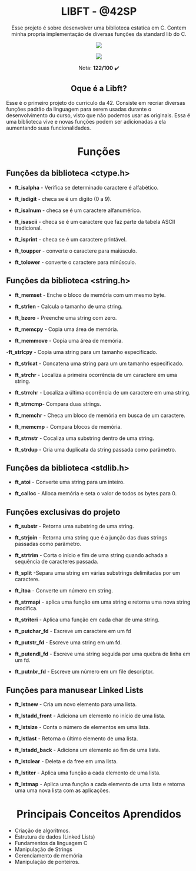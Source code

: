<h1 align="center"><strong>LIBFT - @42SP</strong></h1>

<p align="center">Esse projeto é sobre desenvolver uma biblioteca estatica em C. Contem minha propria implementação de diversas funções da standard lib do C.</p>

<p align="center"><a href="https://www.42sp.org.br/" target="_blank"><img src="https://img.shields.io/static/v1?label=&message=SP&color=000&style=for-the-badge&logo=42""></a></p>
<p align="center"><img src="https://user-images.githubusercontent.com/81205527/149165832-9344c9e5-6075-4268-b276-26b60efc5733.png"> </p>
 <p align="center">Nota: <strong>122/100</strong> ✔️ </p>

<h2 align="center"><strong>Oque é a Libft?</strong></h2>

Esse é o primeiro projeto do curriculo da 42. Consiste em recriar diversas funções padrão
da linguagem para serem usadas durante o desenvolvimento du curso, visto que não podemos
usar as originais. Essa é uma biblioteca vive e novas funções podem ser adicionadas a ela
aumentando suas funcionalidades.

<h1 align="center"><strong>Funções</strong></h1>

## Funções da biblioteca <ctype.h>

- <strong>ft_isalpha</strong> - Verifica se determinado caractere é alfabético.

- <strong>ft_isdigit</strong> - checa se é um digito (0 a 9).

- <strong>ft_isalnum</strong> - checa se é um caractere alfanumérico.

- <strong>ft_isascii</strong> - checa se é um caractere que faz parte da tabela ASCII tradicional.

- <strong>ft_isprint</strong> - checa se é um caractere printável.

- <strong>ft_toupper</strong> - converte o caractere para maiúsculo.

- <strong>ft_tolower</strong> - converte o caractere para minúsculo.

## Funções da biblioteca <string.h>

- **ft_memset** - Enche o bloco de memória com um mesmo byte.

- **ft_strlen** - Calcula o tamanho de uma string.

- **ft_bzero** - Preenche uma string com zero.

- **ft_memcpy** - Copia uma área de memória.

- **ft_memmove** - Copia uma área de memória.

-**ft_strlcpy** - Copia uma string para um tamanho especificado.

- **ft_strlcat** - Concatena uma string para um um tamanho especificado.

- **ft_strchr** - Localiza a primeira ocorrência de um caractere em uma string.

- **ft_strrch**r - Localiza a última ocorrência de um caractere em uma string.

- **ft_strncmp**- Compara duas strings.

- **ft_memchr** - Checa um bloco de memória em busca de um caractere.

- **ft_memcmp** - Compara blocos de memória.

- **ft_strnstr** - Cocaliza uma substring dentro de uma string.

- **ft_strdup** - Cria uma duplicata da string passada como parâmetro.

## Funções da biblioteca <stdlib.h>

- **ft_atoi** - Converte uma string para um inteiro.

- **ft_calloc** - Alloca memória e seta o valor de todos os bytes para 0.

## Funções exclusivas do projeto

- **ft_substr** - Retorna uma substring de uma string.

- **ft_strjoin** - Retorna uma string que é a junção das duas strings passadas como parâmetro.

- **ft_strtrim** - Corta o início e fim de uma string quando achada a sequência de caracteres passada.

- **ft_split** -Separa uma string em várias substrings delimitadas por um caractere.

- **ft_itoa** - Converte um número em string.

- **ft_strmapi** - aplica uma função em uma string e retorna uma nova string modifica.

- **ft_striteri** - Aplica uma função em cada char de uma string.

- **ft_putchar_fd** - Escreve um caractere em um fd

- **ft_putstr_fd** - Escreve uma string em um fd.

- **ft_putendl_fd** - Escreve uma string seguida por uma quebra de linha em um fd.

- **ft_putnbr_fd** - Escreve um número em um file descriptor.

## Funções para manusear Linked Lists

- **ft_lstnew** - Cria um novo elemento para uma lista.

- **ft_lstadd_front** - Adiciona um elemento no início de uma lista.

- **ft_lstsize** - Conta o número de elementos em uma lista.

- **ft_lstlast** - Retorna o último elemento de uma lista.

- **ft_lstadd_back** - Adiciona um elemento ao fim de uma lista.

- **ft_lstclear** - Deleta e da free em uma lista.

- **ft_lstiter** - Aplica uma função a cada elemento de uma lista.

- **ft_lstmap** - Aplica uma função a cada elemento de uma lista e retorna uma uma nova lista com as aplicações.


<h1 align="center"><strong>Principais Conceitos Aprendidos</strong></h2>

 - Criação de algoritmos.
 - Estrutura de dados (Linked Lists)
 - Fundamentos da linguagem C
 - Manipulação de Strings
 - Gerenciamento de memória
 - Manipulação de ponteiros.
